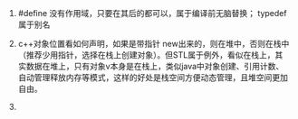 1. #define 没有作用域，只要在其后的都可以，属于编译前无脑替换； typedef属于别名

2. c++对象位置看如何声明，如果是带指针 new出来的，则在堆中，否则在栈中（推荐少用指针，选择在栈上创建对象）。但STL属于例外，看似在栈上，其实数据在堆上，只有对象v本身是在栈上，类似java中对象创建、引用计数、自动管理释放内存等模式，这样的好处是栈空间方便动态管理，且堆空间更加自由。
3. 